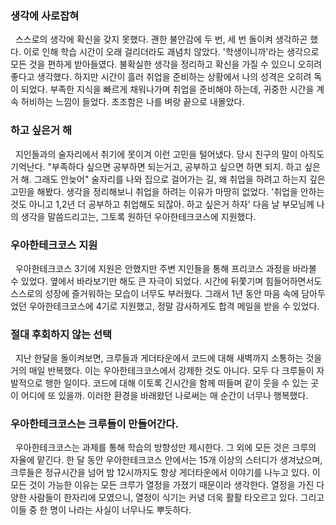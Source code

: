
### 생각에 사로잡혀
&nbsp;&nbsp;스스로의 생각에 확신을 갖지 못했다. 괜한 불안감에 두 번, 세 번 돌이켜 생각하곤 했다. 이로 인해 학습 시간이 오래 걸리더라도 괘념치 않았다. '학생이니까'라는 생각으로 모든 것을 편하게 받아들였다. 불확실한 생각을 정리하고 확신을 가질 수 있으니 오히려 좋다고 생각했다. 하지만 시간이 흘러 취업을 준비하는 상황에서 나의 성격은 오히려 독이 되었다. 부족한 지식을 빠르게 채워나가며 취업을 준비해야 하는데, 귀중한 시간을 계속 허비하는 느낌이 들었다. 초조함은 나를 벼랑 끝으로 내몰았다.

### 하고 싶은거 해
&nbsp;&nbsp;지인들과의 술자리에서 취기에 못이겨 이런 고민을 털어냈다. 당시 친구의 말이 아직도 기억난다. "부족하다 싶으면 공부하면 되는거고, 공부하고 싶으면 하면 되지. 하고 싶은거 해. 그래도 안늦어" 술자리를 나와 집으로 걸어가는 길, 왜 취업을 하려고 하는지 깊은 고민을 해봤다. 생각을 정리해보니 취업을 하려는 이유가 마땅히 없었다. '취업을 안하는 것도 아니고 1,2년 더 공부하고 취업해도 되잖아. 하고 싶은거 하자' 다음 날 부모님께 나의 생각을 말씀드리고는, 그토록 원하던 우아한테크코스에 지원했다.

### 우아한테크코스 지원
&nbsp;&nbsp;우아한테크코스 3기에 지원은 안했지만 주변 지인들을 통해 프리코스 과정을 바라볼 수 있었다. 옆에서 바라보기만 해도 큰 자극이 되었다. 시간에 뒤쫓기며 힘들어하면서도 스스로의 성장에 즐거워하는 모습이 너무도 부러웠다. 그래서 1년 동안 마음 속에 담아두었던 우아한테크코스에 4기로 지원했고, 정말 감사하게도 합격 메일을 받을 수 있었다.

### 절대 후회하지 않는 선택
&nbsp;&nbsp;지난 한달을 돌이켜보면, 크루들과 게더타운에서 코드에 대해 새벽까지 소통하는 것을 거의 매일 반복했다. 이는 우아한테크코스에서 강제한 것도 아니다. 모두 다 크루들이 자발적으로 행한 일이다. 코드에 대해 이토록 긴시간을 함께 떠들며 같이 웃을 수 있는 곳이 어디에 또 있을까. 이러한 환경을 바래왔던 나로써는 매 순간이 너무나 행복했다.

### 우아한테크코스는 크루들이 만들어간다.
&nbsp;&nbsp;우아한테크코스는 과제를 통해 학습의 방향성만 제시한다. 그 외에 모든 것은 크루의 자율에 맡긴다. 한 달 동안 우아한테크코스 안에서는 15개 이상의 스터디가 생겨났으며, 크루들은 정규시간을 넘어 밤 12시까지도 항상 게더타운에서 이야기를 나누고 있다. 이 모든 것이 가능한 이유는 모든 크루가 열정을 가졌기 때문이라 생각한다. 열정을 가진 다양한 사람들이 한자리에 모였으니, 열정이 식기는 커녕 더욱 활활 타오르고 있다. 그리고 이들 중 한 명이 나라는 사실이 너무나도 뿌듯하다.